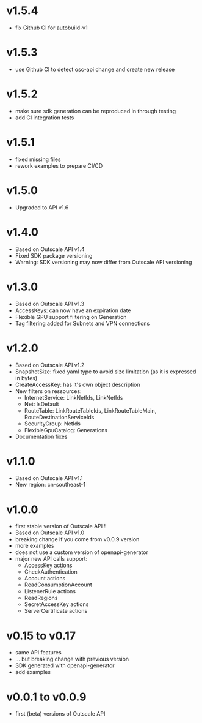 # v1.5.4

- fix Github CI for autobuild-v1

# v1.5.3

- use Github CI to detect osc-api change and create new release

# v1.5.2

- make sure sdk generation can be reproduced in through testing
- add CI integration tests

# v1.5.1

- fixed missing files
- rework examples to prepare CI/CD

# v1.5.0

- Upgraded to API v1.6

# v1.4.0

- Based on Outscale API v1.4
- Fixed SDK package versioning
- Warning: SDK versioning may now differ from Outscale API versioning

# v1.3.0

- Based on Outscale API v1.3
- AccessKeys: can now have an expiration date
- Flexible GPU support filtering on Generation
- Tag filtering added for Subnets and VPN connections

# v1.2.0

- Based on Outscale API v1.2
- SnapshotSize: fixed yaml type to avoid size limitation (as it is expressed in bytes)
- CreateAccessKey: has it's own object description
- New filters on ressources:
  - InternetService: LinkNetIds, LinkNetIds
  - Net: IsDefault
  - RouteTable: LinkRouteTableIds, LinkRouteTableMain, RouteDestinationServiceIds
  - SecurityGroup: NetIds
  - FlexibleGpuCatalog: Generations
- Documentation fixes

# v1.1.0

- Based on Outscale API v1.1
- New region: cn-southeast-1

# v1.0.0

- first stable version of Outscale API !
- Based on Outscale API v1.0
- breaking change if you come from v0.0.9 version
- more examples
- does not use a custom version of openapi-generator
- major new API calls support:
  - AccessKey actions
  - CheckAuthentication
  - Account actions
  - ReadConsumptionAccount
  - ListenerRule actions
  - ReadRegions
  - SecretAccessKey actions
  - ServerCertificate actions

# v0.15 to v0.17

- same API features
- ... but breaking change with previous version
- SDK generated with openapi-generator
- add examples


# v0.0.1 to v0.0.9

- first (beta) versions of Outscale API
